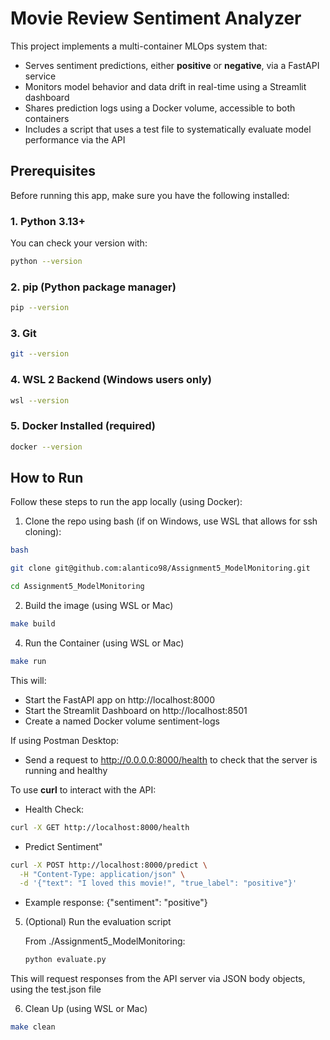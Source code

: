 # Movie Review Sentiment Analyzer

This project implements a multi-container MLOps system that:

* Serves sentiment predictions, either **positive** or **negative**, via a FastAPI service
* Monitors model behavior and data drift in real-time using a Streamlit dashboard
* Shares prediction logs using a Docker volume, accessible to both containers
* Includes a script that uses a test file to systematically evaluate model performance via the API

## Prerequisites

Before running this app, make sure you have the following installed:

### 1. Python 3.13+

You can check your version with:

```bash
python --version
```

### 2. pip (Python package manager)

```bash
pip --version
```

### 3. Git

```bash
git --version
```

### 4. WSL 2 Backend (Windows users only)

```bash
wsl --version
```

### 5. Docker Installed (required)

```bash
docker --version
```

## How to Run

Follow these steps to run the app locally (using Docker):

1. Clone the repo using bash (if on Windows, use WSL that allows for ssh cloning):

```bash
bash

git clone git@github.com:alantico98/Assignment5_ModelMonitoring.git

cd Assignment5_ModelMonitoring
```

2. Build the image (using WSL or Mac)

```bash    
make build
```

4. Run the Container (using WSL or Mac)

```bash    
make run
```

This will:
* Start the FastAPI app on http://localhost:8000
* Start the Streamlit Dashboard on http://localhost:8501
* Create a named Docker volume sentiment-logs

If using Postman Desktop:
* Send a request to http://0.0.0.0:8000/health to check that the server is running and healthy

To use **curl** to interact with the API:
* Health Check:

```bash
curl -X GET http://localhost:8000/health
```

* Predict Sentiment"

```bash
curl -X POST http://localhost:8000/predict \
  -H "Content-Type: application/json" \
  -d '{"text": "I loved this movie!", "true_label": "positive"}'
```

* Example response: {"sentiment": "positive"}

5. (Optional) Run the evaluation script

    From ./Assignment5_ModelMonitoring:

    ```bash
    python evaluate.py
    ```

This will request responses from the API server via JSON body objects, using the test.json file

6. Clean Up (using WSL or Mac)

```bash    
make clean
```
